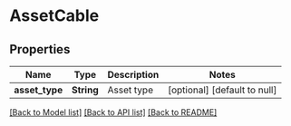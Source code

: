 # AssetCable

## Properties
Name | Type | Description | Notes
------------ | ------------- | ------------- | -------------
**asset_type** | **String** | Asset type | [optional] [default to null]

[[Back to Model list]](../README.md#documentation-for-models) [[Back to API list]](../README.md#documentation-for-api-endpoints) [[Back to README]](../README.md)


